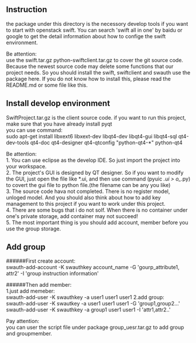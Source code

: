 Instruction
-----------
the package under this directory is the necessory develop tools if you want to start with openstack swift. You can search 'swift all in one' by baidu or google to get the detail information about how to confige the swift environment.<br>

Be attention:<br>
    use the swift.tar.gz python-swiftclient.tar.gz to cover the git source code. Because the newest source code may delete some functions that our project needs. So you should install the swift, swiftclient and swauth use the package here. If you do not know how to install this, please read the README.md or some file like this.


Install develop environment
---------------------------
SwiftProject.tar.gz is the client source code. if you want to run this project, make sure that you have already install pyqt<br>
    you can use command: <br>
        sudo apt-get install libxext6 libxext-dev libqt4-dev libqt4-gui libqt4-sql qt4-dev-tools qt4-doc qt4-designer qt4-qtconfig "python-qt4-*" python-qt4

Be attention:<br>
    1. You can use eclipse as the develop IDE. So just import the project into your workspace.<br>
    2. The project's GUI is designed by QT designer. So if you want to modify the GUI, just open the file like *.ui, and then use command (pyuic *.ui > o_*.py) to covert the gui file to python file.(the filename can be any you like)<br>
    3. The source code hava not completed. There is no register model, unloged model. And you should also think about how to add key management to this project if you want to work under this project.<br>
    4. There are some bugs that i do not solf. When there is no container under one's private storage, add container may not succeed!<br>
    5. The most important thing is you should add account, member before you use the group storage.<br>
  
  
Add group
---------
######First create account:<br>
    swauth-add-account -K swauthkey account_name -G 'gourp_attribute1, attr2' -I 'group instruction information'

######Then add member:<br>
    1.just add memeber: <br>
                swauth-add-user -K swauthkey -a user1 user1 user1
    2.add group: <br>
                swauth-add-user -K swautkey -a user1 user1 user1 -G 'group1,group2...'
                swauth-add-user -K swauthkey -a group1 user1 user1 -I 'attr1,attr2..'

Pay attention:<br>
    you can user the script file under package group_uesr.tar.gz to add group and groupmember.
